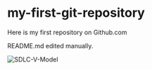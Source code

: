 # my-first-git-repository
Here is my first repository on Github.com

README.md edited manually.

![SDLC-V-Model](https://github.com/user-attachments/assets/8cede4f6-0599-4d11-b375-06c9375c53a2)
